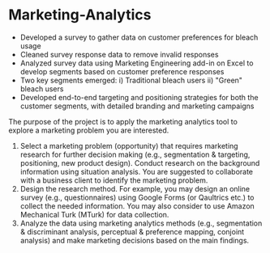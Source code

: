 # Marketing-Analytics
- Developed a survey to gather data on customer preferences for bleach usage
- Cleaned survey response data to remove invalid responses
- Analyzed survey data using Marketing Engineering add-in on Excel to develop segments based on customer preference responses
- Two key segments emerged: i) Traditional bleach users ii) "Green" bleach users
- Developed end-to-end targeting and positioning strategies for both the customer segments, with detailed branding and marketing campaigns


The purpose of the project is to apply the marketing analytics tool to explore a marketing problem you are interested.   
1)  Select a marketing problem (opportunity) that requires marketing research for further decision making (e.g., segmentation & targeting, positioning, new product design). Conduct research on the background information using situation analysis. You are suggested to collaborate with a business client to identify the marketing problem.  
2) Design the research method. For example, you may design an online survey (e.g., questionnaires) using Google Forms (or Qaultrics etc.) to collect the needed information. You may also consider to use Amazon Mechanical Turk (MTurk) for data collection. 
3) Analyze the data using marketing analytics methods (e.g., segmentation & discriminant analysis, perceptual & preference mapping, conjoint analysis) and make marketing decisions based on the main findings.  
